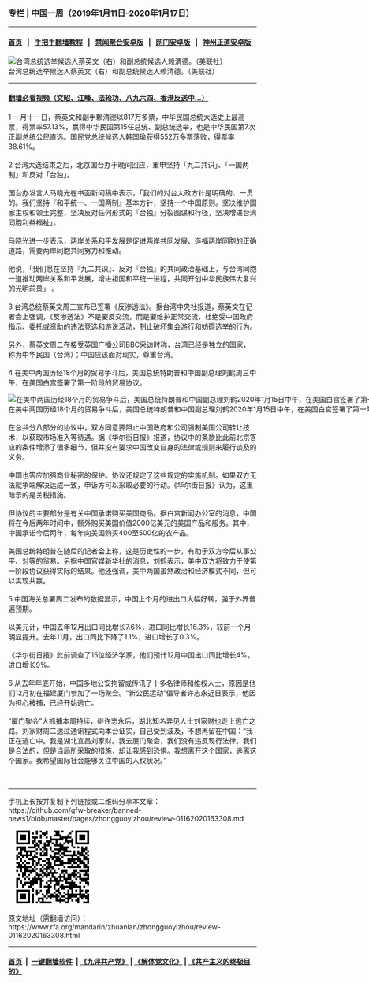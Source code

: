 ### 专栏 | 中国一周（2019年1月11日-2020年1月17日）
------------------------

#### [首页](https://github.com/gfw-breaker/banned-news1/blob/master/README.md) &nbsp;&nbsp;|&nbsp;&nbsp; [手把手翻墙教程](https://github.com/gfw-breaker/guides/wiki) &nbsp;&nbsp;|&nbsp;&nbsp; [禁闻聚合安卓版](https://github.com/gfw-breaker/bn-android) &nbsp;&nbsp;|&nbsp;&nbsp; [网门安卓版](https://github.com/oGate2/oGate) &nbsp;&nbsp;|&nbsp;&nbsp; [神州正道安卓版](https://github.com/SzzdOgate/update) 



<div id="headerimg">
 <img alt="台湾总统选举候选人蔡英文（右）和副总统候选人赖清德。（美联社）" src="https://www.rfa.org/mandarin/pinglun/zhuzhaoji/zzj-01142020112045.html/AP_20011517455004.jpg/@@images/59f53c59-793a-4435-ae3b-5368257e785c.jpeg" title="台湾总统选举候选人蔡英文（右）和副总统候选人赖清德。（美联社）"/>
 <div id="headerimgcontents">
  <div id="headerimgcaption">
   <span>
    台湾总统选举候选人蔡英文（右）和副总统候选人赖清德。（美联社）
   </span>
   <!-- zoomattribute -->
  </div>
  <!-- headerimgcaption -->
 </div>
 <!-- headerimagecontents -->
</div>

<hr/>


#### [翻墙必看视频（文昭、江峰、法轮功、八九六四、香港反送中...）](http://167.172.214.107/home.html)

<div id="storytext">
 <div>
  <div class="slot_header">
  </div>
 </div>
 <p>
  1 一月十一日，蔡英文和副手赖清德以817万多票，中华民国总统大选史上最高票，得票率57.13%，赢得中华民国第15任总统、副总统选举，也是中华民国第7次正副总统公民直选。国民党总统候选人韩国瑜获得552万多票落败，得票率38.61%。
  <br/>
  <br/>
  2 台湾大选结束之后，北京国台办于晚间回应，重申坚持「九二共识」、「一国两制」和反对「台独」。
  <br/>
  <br/>
  国台办发言人马晓光在书面新闻稿中表示，「我们的对台大政方针是明确的、一贯的。我们坚持『和平统一、一国两制』基本方针，坚持一个中国原则。坚决维护国家主权和领土完整，坚决反对任何形式的『台独』分裂图谋和行径，坚决增进台湾同胞利益福祉」。
  <br/>
  <br/>
  马晓光进一步表示，两岸关系和平发展是促进两岸共同发展、造福两岸同胞的正确道路，需要两岸同胞共同努力和推动。
  <br/>
  <br/>
  他说，「我们愿在坚持『九二共识』、反对『台独』的共同政治基础上，与台湾同胞一道推动两岸关系和平发展，增进祖国和平统一进程，共同开创中华民族伟大复兴的光明前景」 。
  <br/>
  <br/>
  3 台湾总统蔡英文周三宣布已签署《反渗透法》。据台湾中央社报道，蔡英文在记者会上强调，《反渗透法》不是要反交流，而是要维护正常交流，杜绝受中国政府指示、委托或资助的违法竞选和游说活动，制止破坏集会游行和妨碍选举的行为。
  <br/>
  <br/>
  另外，蔡英文周二在接受英国广播公司BBC采访时称，台湾已经是独立的国家，称为中华民国（台湾）；中国应该面对现实，尊重台湾。
  <br/>
  <br/>
  4 在美中两国历经18个月的贸易争斗后，美国总统特朗普和中国副总理刘鹤周三中午，在美国白宫签署了第一阶段的贸易协议。
  <br/>
  <div class="image-inline captioned" style="width:1472px;">
   <div style="width:1472px;">
    <img alt="在美中两国历经18个月的贸易争斗后，美国总统特朗普和中国副总理刘鹤2020年1月15日中午，在美国白宫签署了第一阶段的贸易协议。（美联社）" src="https://www.rfa.org/mandarin/Xinwen/76-01152020135500.html/AP_20015652077746.jpg" title="在美中两国历经18个月的贸易争斗后，美国总统特朗普和中国副总理刘鹤2020年1月15日中午，在美国白宫签署了第一阶段的贸易协议。（美联社）"/>
   </div>
   <div class="image-caption">
    <span style="width:1472px;">
     在美中两国历经18个月的贸易争斗后，美国总统特朗普和中国副总理刘鹤2020年1月15日中午，在美国白宫签署了第一阶段的贸易协议。（美联社）
    </span>
    <span class="copyright">
    </span>
   </div>
  </div>
  <br/>
  在总共分八部分的协议中，双方同意要阻止中国政府和公司强制美国公司转让技术，以获取市场准入等待遇。据《华尔街日报》报道，协议中的条款比此前北京答应的条件增添了很多细节，但并没有要求中国改变自身的法律或规则来履行谈及的义务。
  <br/>
  <br/>
  中国也答应加强商业秘密的保护。协议还规定了这些规定的实施机制。如果双方无法就争端解决达成一致，申诉方可以采取必要的行动。《华尔街日报》认为，这里暗示的是关税措施。
  <br/>
  <br/>
  但协议的主要部分是有关中国承诺购买美国商品。据白宫新闻办公室的消息，中国将在今后两年时间中，额外购买美国价值2000亿美元的美国产品和服务。其中，中国承诺今后两年，每年向美国购买400至500亿的农产品。
  <br/>
  <br/>
  美国总统特朗普在随后的记者会上称，这是历史性的一步，有助于双方今后从事公平、对等的贸易。另据中国官媒新华社的消息，刘鹤表示，美中双方将致力于使第一阶段协议获得实际的结果。他还强调，美中两国虽然政治和经济模式不同，但可以实现共赢。
  <br/>
  <br/>
  5 中国海关总署周二发布的数据显示，中国上个月的进出口大幅好转，强于外界普遍预期。
  <br/>
  <br/>
  以美元计，中国去年12月出口同比增长7.6%，进口同比增长16.3%，较前一个月明显提升。去年11月，出口同比下降了1.1%，进口增长了0.3%。
  <br/>
  <br/>
  《华尔街日报》此前调查了15位经济学家，他们预计12月中国出口同比增长4%，进口增长9%。
  <br/>
  <br/>
  6 从去年年底开始，中国多地公安拘留或传讯了十多名律师和维权人士，原因是他们12月初在福建厦门参加了一场聚会。“新公民运动”倡导者许志永近日表示，他因为担心被捕，已经开始逃亡。
  <br/>
  <br/>
  “厦门聚会”大抓捕本周持续，继许志永后，湖北知名异见人士刘家财也走上逃亡之路。刘家财周二透过通讯程式向本台证实，自己受到波及，不想再留在中国：“我正在逃亡中。我是湖北宜昌刘家财。我去厦门聚会，我们没有违反现行法律。我们是合法的，但是当局所采取的措施，却让我感到恐惧。我想离开这个国家，逃离这个国家。我希望国际社会能够关注中国的人权状况。”
  <br/>
  <br/>
  <br/>
 </p>
</div>

<hr/>
手机上长按并复制下列链接或二维码分享本文章：<br/>
https://github.com/gfw-breaker/banned-news1/blob/master/pages/zhongguoyizhou/review-01162020163308.md <br/>
<a href='https://github.com/gfw-breaker/banned-news1/blob/master/pages/zhongguoyizhou/review-01162020163308.md'><img src='https://github.com/gfw-breaker/banned-news1/blob/master/pages/zhongguoyizhou/review-01162020163308.md.png'/></a> <br/>
原文地址（需翻墙访问）：https://www.rfa.org/mandarin/zhuanlan/zhongguoyizhou/review-01162020163308.html


------------------------
#### [首页](https://github.com/gfw-breaker/banned-news1/blob/master/README.md) &nbsp;|&nbsp; [一键翻墙软件](https://github.com/gfw-breaker/nogfw/blob/master/README.md) &nbsp;| [《九评共产党》](https://github.com/gfw-breaker/9ping.md/blob/master/README.md#九评之一评共产党是什么) | [《解体党文化》](https://github.com/gfw-breaker/jtdwh.md/blob/master/README.md) | [《共产主义的终极目的》](https://github.com/gfw-breaker/gczydzjmd.md/blob/master/README.md)


<img src='http://gfw-breaker.win/banned-news/pages/zhongguoyizhou/review-01162020163308.md' width='0px' height='0px'/>